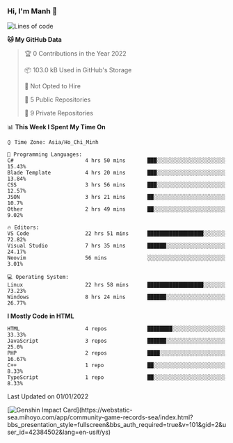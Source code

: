 ### Hi, I'm Manh 👋

<!--START_SECTION:waka-->
![Lines of code](https://img.shields.io/badge/From%20Hello%20World%20I%27ve%20Written-2%20Million%20lines%20of%20code-blue)

**🐱 My GitHub Data** 

> 🏆 0 Contributions in the Year 2022
 > 
> 📦 103.0 kB Used in GitHub's Storage 
 > 
> 🚫 Not Opted to Hire
 > 
> 📜 5 Public Repositories 
 > 
> 🔑 9 Private Repositories  
 > 
📊 **This Week I Spent My Time On** 

```text
⌚︎ Time Zone: Asia/Ho_Chi_Minh

💬 Programming Languages: 
C#                       4 hrs 50 mins       ███░░░░░░░░░░░░░░░░░░░░░░   15.43% 
Blade Template           4 hrs 20 mins       ███░░░░░░░░░░░░░░░░░░░░░░   13.84% 
CSS                      3 hrs 56 mins       ███░░░░░░░░░░░░░░░░░░░░░░   12.57% 
JSON                     3 hrs 21 mins       ██░░░░░░░░░░░░░░░░░░░░░░░   10.7% 
Other                    2 hrs 49 mins       ██░░░░░░░░░░░░░░░░░░░░░░░   9.02%

🔥 Editors: 
VS Code                  22 hrs 51 mins      ██████████████████░░░░░░░   72.82% 
Visual Studio            7 hrs 35 mins       ██████░░░░░░░░░░░░░░░░░░░   24.17% 
Neovim                   56 mins             ░░░░░░░░░░░░░░░░░░░░░░░░░   3.01%

💻 Operating System: 
Linux                    22 hrs 58 mins      ██████████████████░░░░░░░   73.23% 
Windows                  8 hrs 24 mins       ██████░░░░░░░░░░░░░░░░░░░   26.77%

```

**I Mostly Code in HTML** 

```text
HTML                     4 repos             ████████░░░░░░░░░░░░░░░░░   33.33% 
JavaScript               3 repos             ██████░░░░░░░░░░░░░░░░░░░   25.0% 
PHP                      2 repos             ████░░░░░░░░░░░░░░░░░░░░░   16.67% 
C++                      1 repo              ██░░░░░░░░░░░░░░░░░░░░░░░   8.33% 
TypeScript               1 repo              ██░░░░░░░░░░░░░░░░░░░░░░░   8.33%

```



 Last Updated on 01/01/2022
<!--END_SECTION:waka-->

[![Genshin Impact Card](https://api.mn07.xyz/genshin/card/42384502?)](https://webstatic-sea.mihoyo.com/app/community-game-records-sea/index.html?bbs_presentation_style=fullscreen&bbs_auth_required=true&v=101&gid=2&user_id=42384502&lang=en-us#/ys)
